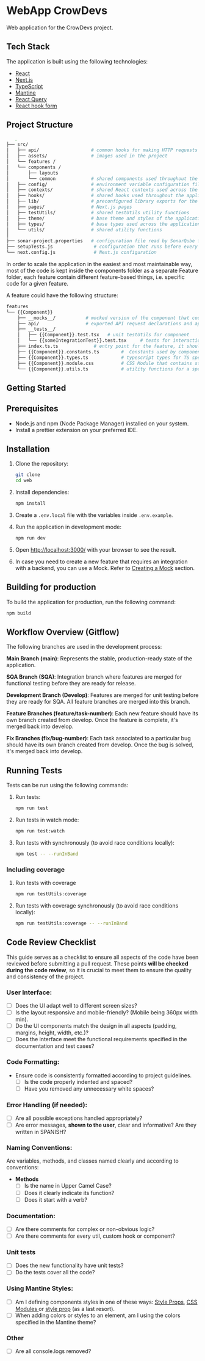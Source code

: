 # WebApp CrowDevs

Web application for the CrowDevs project.

## Tech Stack

The application is built using the following technologies:

- [React](https://react.dev/)
- [Next.js](https://nextjs.org/)
- [TypeScript](https://www.typescriptlang.org/)
- [Mantine](http://mantine.dev/)
- [React Query](https://tanstack.com/query/latest)
- [React hook form](https://react-hook-form.com/)

## Project Structure

```bash
   .
├── src/
│   ├── api/                   # common hooks for making HTTP requests across components
│   ├── assets/                # images used in the project
│   └── features /
│   └── components /
│       ├── layouts
│       └── common             # shared components used throughout the application
│   ├── config/                # environment variable configuration files
│   ├── contexts/              # shared React contexts used across the app
│   ├── hooks/                 # shared hooks used throughout the application
│   ├── lib/                   # preconfigured library exports for the application
│   ├── pages/                 # Next.js pages
│   ├── testUtils/             # shared testUtils utility functions
│   ├── theme/                 # base theme and styles of the application
│   ├── types/                 # base types used across the application
│   └── utils/                 # shared utility functions
│
├── sonar-project.properties   # configuration file read by SonarQube for identifying project's coverage and excluding specific folders from testUtils
├── setupTests.js               # configuration that runs before every test
└── next.config.js              # Next.js configuration
```

In order to scale the application in the easiest and most maintainable way, most of the code is kept inside the
components folder as a separate Feature folder, each feature contain different feature-based things, i.e. specific code
for a given feature.

A feature could have the following structure:

```bash
features
└── {{Component}}
    ├── __mocks__/           # mocked version of the component that could be used by jest in a test (not used for this project)
    ├── api/                 # exported API request declarations and api hooks related to a specific feature
    ├── __tests__/
    │   ├── {{Component}}.test.tsx   # unit testUtils for component
    │   └── {{someIntegrationTest}}.test.tsx     # tests for interaction between different components
    ├── index.ts.ts             # entry point for the feature, it should serve as the public API of the given feature and exports everything that should be used outside the feature
    ├── {{Component}}.constants.ts        #  Constants used by components inside the component or feature
    ├── {{Component}}.types.ts            # typescript types for TS specific feature domain
    ├── {{Component}}.module.css          # CSS Module that contains styles of the component
    └── {{Component}}.utils.ts            # utility functions for a specific component or feature
```

## Getting Started

## Prerequisites

- Node.js and npm (Node Package Manager) installed on your system.
- Install a prettier extension on your preferred IDE.

## Installation

1. Clone the repository:

   ```bash
   git clone 
   cd web
   ```

2. Install dependencies:

   ```bash
   npm install
   ```

3. Create a `.env.local` file with the variables inside `.env.example`.

4. Run the application in development mode:

   ```bash
   npm run dev
   ```

5. Open [http://localhost:3000/](http://localhost:3000) with your browser to see the
   result.
6. In case you need to create a new feature that requires an integration with a backend, you can use a Mock. Refer to [Creating a Mock](#creating-a-mock) section.

## Building for production

To build the application for production, run the following command:

```bash
npm build
```

## Workflow Overview (Gitflow)

The following branches are used in the development process:

**Main Branch (main)**: Represents the stable, production-ready state of the application.

**SQA Branch (SQA)**: Integration branch where features are merged for functional testing before they are ready for
release.

**Development Branch (Develop)**: Features are merged for unit testing before they are ready for SQA. All feature
branches are merged into this branch.

**Feature Branches (feature/task-number)**: Each new feature should have its own branch created from develop. Once the
feature is complete, it's merged back into develop.

**Fix Branches (fix/bug-number)**: Each task associated to a particular bug should have its own branch created from
develop. Once the bug is solved, it's merged back into develop.

## Running Tests

Tests can be run using the following commands:

1. Run tests:
   ```bash
   npm run test
   ```
2. Run tests in watch mode:

   ```bash
   npm run test:watch
   ```

3. Run tests with synchronously (to avoid race conditions locally):
   ```bash
   npm test -- --runInBand
   ```

### Including coverage

1. Run tests with coverage

   ```bash
   npm run testUtils:coverage
   ```

2. Run tests with coverage synchronously (to avoid race conditions locally):
   ```bash
   npm run testUtils:coverage -- --runInBand
   ```

## Code Review Checklist

This guide serves as a checklist to ensure all aspects of the code have been reviewed before submitting a pull request. These points **will be checked during the code review**, so it is crucial to meet them to ensure the quality and consistency of the project.

### User Interface:

- [ ] Does the UI adapt well to different screen sizes?
- [ ] Is the layout responsive and mobile-friendly? (Mobile being 360px width min).
- [ ] Do the UI components match the design in all aspects (padding, margins, height, width, etc.)?
- [ ] Does the interface meet the functional requirements specified in the documentation and test cases?

### Code Formatting:

- Ensure code is consistently formatted according to project guidelines.
  - [ ] Is the code properly indented and spaced?
  - [ ] Have you removed any unnecessary white spaces?

### Error Handling (if needed):

- [ ] Are all possible exceptions handled appropriately?
- [ ] Are error messages, **shown to the user**, clear and informative? Are they written in SPANISH?

### Naming Conventions:

Are variables, methods, and classes named clearly and according to conventions:

- **Methods**
  - [ ] Is the name in Upper Camel Case?
  - [ ] Does it clearly indicate its function?
  - [ ] Does it start with a verb?

### Documentation:

- [ ] Are there comments for complex or non-obvious logic?
- [ ] Are there comments for every util, custom hook or component?

### Unit tests

- [ ] Does the new functionality have unit tests?
- [ ] Do the tests cover all the code?

### Using Mantine Styles:

- [ ] Am I defining components styles in one of these ways: [Style Props](https://mantine.dev/styles/style-props/), [CSS Modules ](https://mantine.dev/styles/styles-overview/#css-modules) or [style prop](https://mantine.dev/styles/styles-overview/#style-prop) (as a last resort).
- [ ] When adding colors or styles to an element, am I using the colors specified in the Mantine theme?

### Other

- [ ] Are all console.logs removed?
